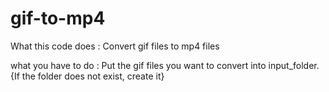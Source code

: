 # gif-to-mp4
What this code does : Convert gif files to mp4 files

what you have to do : Put the gif files you want to convert into input_folder.
{If the folder does not exist, create it}
